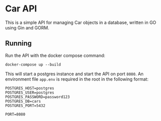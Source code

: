 # Car API

This is a simple API for managing Car objects in a database, written in GO using Gin and GORM.

## Running

Run the API with the docker compose command:

```
docker-compose up --build
```

This will start a postgres instance and start the API on port `8080`. An environment file `app.env` is required in the root in the following format:

```
POSTGRES_HOST=postgres
POSTGRES_USER=postgres
POSTGRES_PASSWORD=password123
POSTGRES_DB=cars
POSTGRES_PORT=5432

PORT=8080
```